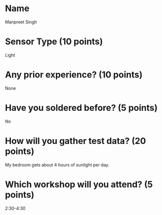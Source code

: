 # Name
Manpreet Singh

# Sensor Type (10 points)
Light

# Any prior experience? (10 points)
None

# Have you soldered before? (5 points)
No

# How will you gather test data? (20 points)
My bedroom gets about 4 hours of sunlight per day.

# Which workshop will you attend? (5 points)
2:30-4:30
